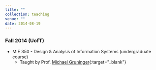 ```yaml
---
title: ""
collection: teaching
venue: ""
date: 2014-08-19
---
```


### Fall 2014 (UofT)
* MIE 350 - Design & Analysis of Information Systems (undergraduate course)
    * Taught by Prof. [Michael Gruninger](http://stl.mie.utoronto.ca/gruninger.html){:target="_blank"}